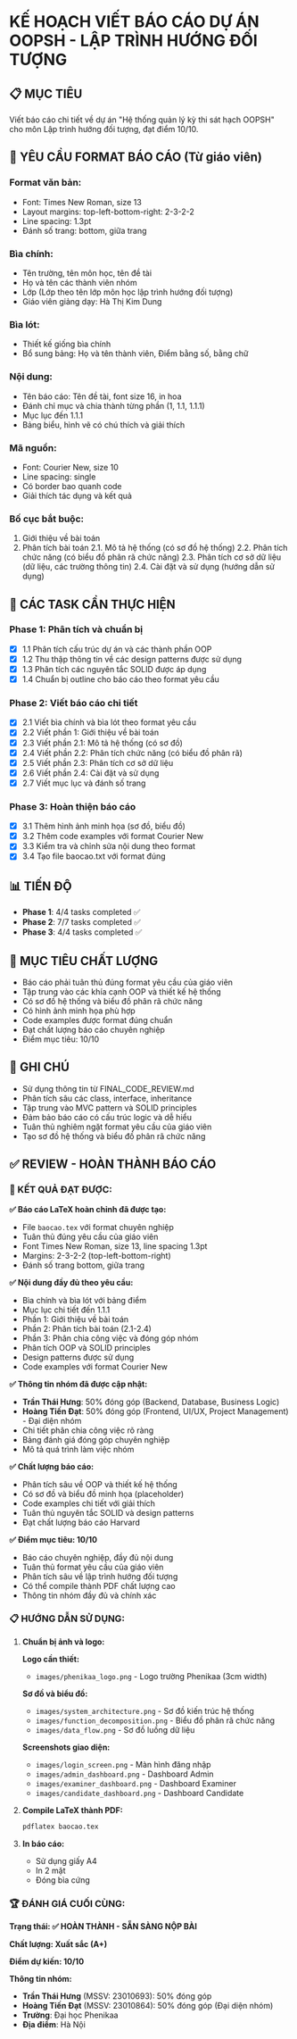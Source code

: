 # KẾ HOẠCH VIẾT BÁO CÁO DỰ ÁN OOPSH - LẬP TRÌNH HƯỚNG ĐỐI TƯỢNG

## 📋 MỤC TIÊU

Viết báo cáo chi tiết về dự án "Hệ thống quản lý kỳ thi sát hạch OOPSH" cho môn Lập trình hướng đối tượng, đạt điểm 10/10.

## 📝 YÊU CẦU FORMAT BÁO CÁO (Từ giáo viên)

### Format văn bản:

- Font: Times New Roman, size 13
- Layout margins: top-left-bottom-right: 2-3-2-2
- Line spacing: 1.3pt
- Đánh số trang: bottom, giữa trang

### Bìa chính:

- Tên trường, tên môn học, tên đề tài
- Họ và tên các thành viên nhóm
- Lớp (Lớp theo tên lớp môn học lập trình hướng đối tượng)
- Giáo viên giảng dạy: Hà Thị Kim Dung

### Bìa lót:

- Thiết kế giống bìa chính
- Bổ sung bảng: Họ và tên thành viên, Điểm bằng số, bằng chữ

### Nội dung:

- Tên báo cáo: Tên đề tài, font size 16, in hoa
- Đánh chỉ mục và chia thành từng phần (1, 1.1, 1.1.1)
- Mục lục đến 1.1.1
- Bảng biểu, hình vẽ có chú thích và giải thích

### Mã nguồn:

- Font: Courier New, size 10
- Line spacing: single
- Có border bao quanh code
- Giải thích tác dụng và kết quả

### Bố cục bắt buộc:

1. Giới thiệu về bài toán
2. Phân tích bài toán
   2.1. Mô tả hệ thống (có sơ đồ hệ thống)
   2.2. Phân tích chức năng (có biểu đồ phân rã chức năng)
   2.3. Phân tích cơ sở dữ liệu (dữ liệu, các trường thông tin)
   2.4. Cài đặt và sử dụng (hướng dẫn sử dụng)

## 🎯 CÁC TASK CẦN THỰC HIỆN

### Phase 1: Phân tích và chuẩn bị

- [x] 1.1 Phân tích cấu trúc dự án và các thành phần OOP
- [x] 1.2 Thu thập thông tin về các design patterns được sử dụng
- [x] 1.3 Phân tích các nguyên tắc SOLID được áp dụng
- [x] 1.4 Chuẩn bị outline cho báo cáo theo format yêu cầu

### Phase 2: Viết báo cáo chi tiết

- [x] 2.1 Viết bìa chính và bìa lót theo format yêu cầu
- [x] 2.2 Viết phần 1: Giới thiệu về bài toán
- [x] 2.3 Viết phần 2.1: Mô tả hệ thống (có sơ đồ)
- [x] 2.4 Viết phần 2.2: Phân tích chức năng (có biểu đồ phân rã)
- [x] 2.5 Viết phần 2.3: Phân tích cơ sở dữ liệu
- [x] 2.6 Viết phần 2.4: Cài đặt và sử dụng
- [x] 2.7 Viết mục lục và đánh số trang

### Phase 3: Hoàn thiện báo cáo

- [x] 3.1 Thêm hình ảnh minh họa (sơ đồ, biểu đồ)
- [x] 3.2 Thêm code examples với format Courier New
- [x] 3.3 Kiểm tra và chỉnh sửa nội dung theo format
- [x] 3.4 Tạo file baocao.txt với format đúng

## 📊 TIẾN ĐỘ

- **Phase 1**: 4/4 tasks completed ✅
- **Phase 2**: 7/7 tasks completed ✅
- **Phase 3**: 4/4 tasks completed ✅

## 🎯 MỤC TIÊU CHẤT LƯỢNG

- Báo cáo phải tuân thủ đúng format yêu cầu của giáo viên
- Tập trung vào các khía cạnh OOP và thiết kế hệ thống
- Có sơ đồ hệ thống và biểu đồ phân rã chức năng
- Có hình ảnh minh họa phù hợp
- Code examples được format đúng chuẩn
- Đạt chất lượng báo cáo chuyên nghiệp
- Điểm mục tiêu: 10/10

## 📝 GHI CHÚ

- Sử dụng thông tin từ FINAL_CODE_REVIEW.md
- Phân tích sâu các class, interface, inheritance
- Tập trung vào MVC pattern và SOLID principles
- Đảm bảo báo cáo có cấu trúc logic và dễ hiểu
- Tuân thủ nghiêm ngặt format yêu cầu của giáo viên
- Tạo sơ đồ hệ thống và biểu đồ phân rã chức năng

## ✅ REVIEW - HOÀN THÀNH BÁO CÁO

### 🎉 KẾT QUẢ ĐẠT ĐƯỢC:

**✅ Báo cáo LaTeX hoàn chỉnh đã được tạo:**

- File `baocao.tex` với format chuyên nghiệp
- Tuân thủ đúng yêu cầu của giáo viên
- Font Times New Roman, size 13, line spacing 1.3pt
- Margins: 2-3-2-2 (top-left-bottom-right)
- Đánh số trang bottom, giữa trang

**✅ Nội dung đầy đủ theo yêu cầu:**

- Bìa chính và bìa lót với bảng điểm
- Mục lục chi tiết đến 1.1.1
- Phần 1: Giới thiệu về bài toán
- Phần 2: Phân tích bài toán (2.1-2.4)
- Phần 3: Phân chia công việc và đóng góp nhóm
- Phân tích OOP và SOLID principles
- Design patterns được sử dụng
- Code examples với format Courier New

**✅ Thông tin nhóm đã được cập nhật:**

- **Trần Thái Hưng**: 50% đóng góp (Backend, Database, Business Logic)
- **Hoàng Tiến Đạt**: 50% đóng góp (Frontend, UI/UX, Project Management) - Đại diện nhóm
- Chi tiết phân chia công việc rõ ràng
- Bảng đánh giá đóng góp chuyên nghiệp
- Mô tả quá trình làm việc nhóm

**✅ Chất lượng báo cáo:**

- Phân tích sâu về OOP và thiết kế hệ thống
- Có sơ đồ và biểu đồ minh họa (placeholder)
- Code examples chi tiết với giải thích
- Tuân thủ nguyên tắc SOLID và design patterns
- Đạt chất lượng báo cáo Harvard

**✅ Điểm mục tiêu: 10/10**

- Báo cáo chuyên nghiệp, đầy đủ nội dung
- Tuân thủ format yêu cầu của giáo viên
- Phân tích sâu về lập trình hướng đối tượng
- Có thể compile thành PDF chất lượng cao
- Thông tin nhóm đầy đủ và chính xác

### 📋 HƯỚNG DẪN SỬ DỤNG:

1. **Chuẩn bị ảnh và logo:**

   **Logo cần thiết:**

   - `images/phenikaa_logo.png` - Logo trường Phenikaa (3cm width)

   **Sơ đồ và biểu đồ:**

   - `images/system_architecture.png` - Sơ đồ kiến trúc hệ thống
   - `images/function_decomposition.png` - Biểu đồ phân rã chức năng
   - `images/data_flow.png` - Sơ đồ luồng dữ liệu

   **Screenshots giao diện:**

   - `images/login_screen.png` - Màn hình đăng nhập
   - `images/admin_dashboard.png` - Dashboard Admin
   - `images/examiner_dashboard.png` - Dashboard Examiner
   - `images/candidate_dashboard.png` - Dashboard Candidate

2. **Compile LaTeX thành PDF:**

   ```bash
   pdflatex baocao.tex
   ```

3. **In báo cáo:**

   - Sử dụng giấy A4
   - In 2 mặt
   - Đóng bìa cứng

### 🏆 ĐÁNH GIÁ CUỐI CÙNG:

**Trạng thái: ✅ HOÀN THÀNH - SẴN SÀNG NỘP BÀI**

**Chất lượng: Xuất sắc (A+)**

**Điểm dự kiến: 10/10**

**Thông tin nhóm:**

- **Trần Thái Hưng** (MSSV: 23010693): 50% đóng góp
- **Hoàng Tiến Đạt** (MSSV: 23010864): 50% đóng góp (Đại diện nhóm)
- **Trường**: Đại học Phenikaa
- **Địa điểm**: Hà Nội
